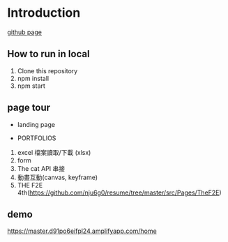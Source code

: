 # Introduction
[github page](https://nju6g0.github.io/resume)

## How to run in local
1. Clone this repository
2. npm install
3. npm start

## page tour
* landing page

* PORTFOLIOS
1. excel 檔案讀取/下載 (xlsx)
2. form
3. The cat API 串接
4. 動畫互動(canvas, keyframe)
5. THE F2E 4th(https://github.com/nju6g0/resume/tree/master/src/Pages/TheF2E)

## demo
https://master.d91po6eifpl24.amplifyapp.com/home
